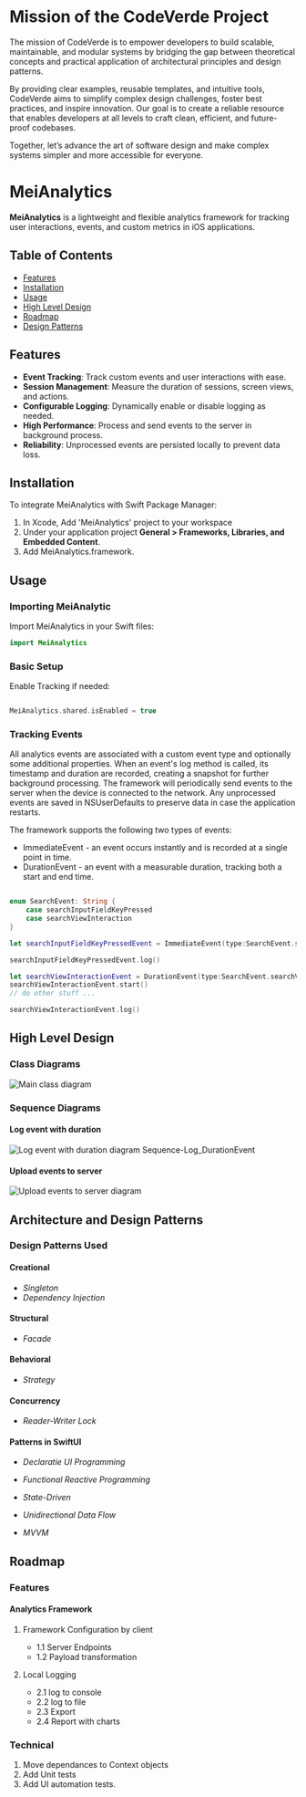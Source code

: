 
# Mission of the CodeVerde Project

The mission of CodeVerde is to empower developers to build scalable, maintainable, and modular systems by bridging the gap between theoretical concepts and practical application of architectural principles and design patterns.

By providing clear examples, reusable templates, and intuitive tools, CodeVerde aims to simplify complex design challenges, foster best practices, and inspire innovation. Our goal is to create a reliable resource that enables developers at all levels to craft clean, efficient, and future-proof codebases.

Together, let’s advance the art of software design and make complex systems simpler and more accessible for everyone.

# MeiAnalytics

**MeiAnalytics** is a lightweight and flexible analytics framework for tracking user interactions, events, and custom metrics in iOS applications. 

## Table of Contents

- [Features](#features)
- [Installation](#installation)
- [Usage](#usage)
- [High Level Design](#high-level-design)
- [Roadmap](#roadmap)
- [Design Patterns](#architecture-and-design-patterns)

## Features

- **Event Tracking**: Track custom events and user interactions with ease.
- **Session Management**: Measure the duration of sessions, screen views, and actions.
- **Configurable Logging**: Dynamically enable or disable logging as needed.
- **High Performance**: Process and send events to the server in background process.
- **Reliability**: Unprocessed events are persisted locally to prevent data loss.

## Installation

To integrate MeiAnalytics with Swift Package Manager:

1. In Xcode, Add 'MeiAnalytics' project to your workspace
2. Under your application project **General > Frameworks, Libraries, and Embedded Content**. 
3. Add MeiAnalytics.framework.

## Usage

### Importing MeiAnalytic

Import MeiAnalytics in your Swift files:

```swift
import MeiAnalytics
```

### Basic Setup

Enable Tracking if needed:

```swift

MeiAnalytics.shared.isEnabled = true

```

### Tracking Events

All analytics events are associated with a custom event type and optionally some additional properties. When an event's log method is called, its timestamp and duration are recorded, creating a snapshot for further background processing. The framework will periodically send events to the server when the device is connected to the network. Any unprocessed events are saved in NSUserDefaults to preserve data in case the application restarts.

The framework supports the following two types of events:

* ImmediateEvent - an event occurs instantly and is recorded at a single point in time.
* DurationEvent - an event with a measurable duration, tracking both a start and end time.


```swift

enum SearchEvent: String {
    case searchInputFieldKeyPressed
    case searchViewInteraction
}

let searchInputFieldKeyPressedEvent = ImmediateEvent(type:SearchEvent.searchViewInteraction.rawValue)

searchInputFieldKeyPressedEvent.log()

let searchViewInteractionEvent = DurationEvent(type:SearchEvent.searchViewInteraction.rawValue)
searchViewInteractionEvent.start()
// do other stuff ...

searchViewInteractionEvent.log()

```

## High Level Design

### Class Diagrams

![Main class diagram](Documentation/Assets/MeiAnalytics-main-classes.png)

### Sequence Diagrams

#### Log event with duration

![Log event with duration diagram](Documentation/Assets/Sequence-Log_DurationEvent.png)
Sequence-Log_DurationEvent

#### Upload events to server

![Upload events to server diagram](Documentation/Assets/Sequence-UploadEvents.png)

## Architecture and Design Patterns

### Design Patterns Used 

#### Creational 

- *Singleton*
- *Dependency Injection*

#### Structural 

- *Facade*

#### Behavioral

- *Strategy*

#### Concurrency 

- *Reader-Writer Lock*

#### Patterns in SwiftUI

- *Declaratie UI Programming*

- *Functional Reactive Programming*

- *State-Driven*

- *Unidirectional Data Flow*

- *MVVM*

## Roadmap

### Features

#### Analytics Framework

1. Framework Configuration by client
    - 1.1 Server Endpoints
    - 1.2 Payload transformation

2. Local Logging
    - 2.1 log to console
    - 2.2 log to file
    - 2.3 Export 
    - 2.4 Report with charts

### Technical 

1. Move dependances to Context objects
2. Add Unit tests
3. Add UI automation tests.



